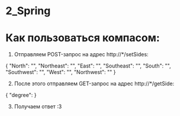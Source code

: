 # 2_Spring

# Как пользоваться компасом:

1. Отправляем POST-запрос на адрес http://*/setSides:

{
    "North": "",
    "Northeast": "",
    "East": "",
    "Southeast": "",
    "South": "",
    "Southwest": "",
    "West": "",
    "Northwest": ""
}

2. После этого отправляем GET-запрос на адрес http://*/getSide:

{
    "degree": 
}

3. Получаем ответ :3
